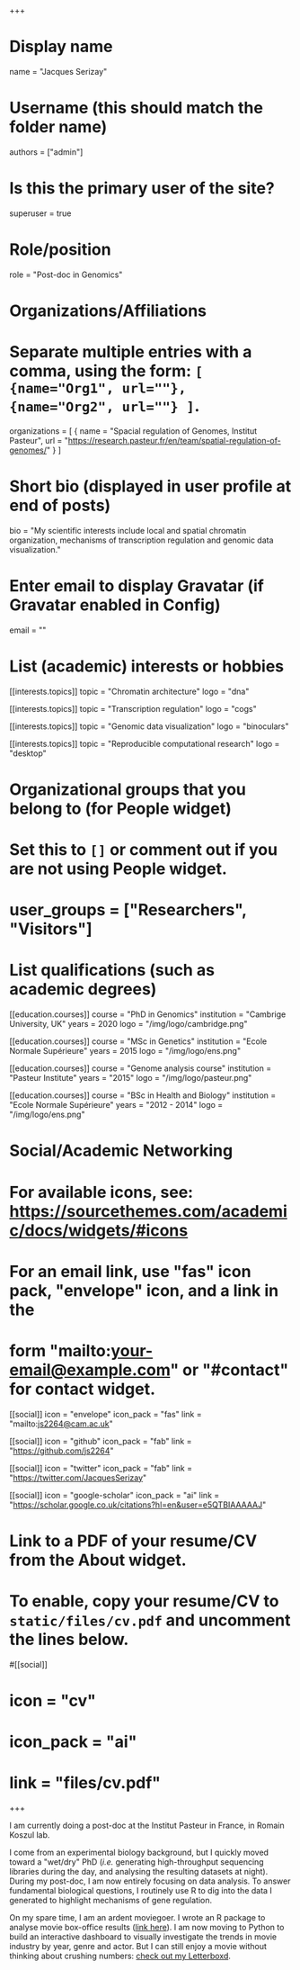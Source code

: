 +++
# Display name
name = "Jacques Serizay"

# Username (this should match the folder name)
authors = ["admin"]

# Is this the primary user of the site?
superuser = true

# Role/position
role = "Post-doc in Genomics"

# Organizations/Affiliations
#   Separate multiple entries with a comma, using the form: `[ {name="Org1", url=""}, {name="Org2", url=""} ]`.
organizations = [ { name = "Spacial regulation of Genomes, Institut Pasteur", url = "https://research.pasteur.fr/en/team/spatial-regulation-of-genomes/" } ]

# Short bio (displayed in user profile at end of posts)
bio = "My scientific interests include local and spatial chromatin organization, mechanisms of transcription regulation and genomic data visualization."

# Enter email to display Gravatar (if Gravatar enabled in Config)
email = ""

# List (academic) interests or hobbies
[[interests.topics]]
  topic = "Chromatin architecture"
  logo = "dna"

[[interests.topics]]
  topic = "Transcription regulation"
  logo = "cogs"

[[interests.topics]]
  topic = "Genomic data visualization"
  logo = "binoculars"

[[interests.topics]]
  topic = "Reproducible computational research"
  logo = "desktop"

# Organizational groups that you belong to (for People widget)
#   Set this to `[]` or comment out if you are not using People widget.
# user_groups = ["Researchers", "Visitors"]

# List qualifications (such as academic degrees)
[[education.courses]]
  course = "PhD in Genomics"
  institution = "Cambrige University, UK"
  years = 2020
  logo = "/img/logo/cambridge.png"

[[education.courses]]
  course = "MSc in Genetics"
  institution = "Ecole Normale Supérieure"
  years = 2015
  logo = "/img/logo/ens.png"

[[education.courses]]
  course = "Genome analysis course"
  institution = "Pasteur Institute"
  years = "2015"
  logo = "/img/logo/pasteur.png"

[[education.courses]]
  course = "BSc in Health and Biology"
  institution = "Ecole Normale Supérieure"
  years = "2012 - 2014"
  logo = "/img/logo/ens.png"

# Social/Academic Networking
# For available icons, see: https://sourcethemes.com/academic/docs/widgets/#icons
#   For an email link, use "fas" icon pack, "envelope" icon, and a link in the
#   form "mailto:your-email@example.com" or "#contact" for contact widget.

[[social]]
  icon = "envelope"
  icon_pack = "fas"
  link = "mailto:js2264@cam.ac.uk"

[[social]]
  icon = "github"
  icon_pack = "fab"
  link = "https://github.com/js2264"

[[social]]
  icon = "twitter"
  icon_pack = "fab"
  link = "https://twitter.com/JacquesSerizay"

[[social]]
  icon = "google-scholar"
  icon_pack = "ai"
  link = "https://scholar.google.co.uk/citations?hl=en&user=e5QTBIAAAAAJ"

# Link to a PDF of your resume/CV from the About widget.
# To enable, copy your resume/CV to `static/files/cv.pdf` and uncomment the lines below.
#[[social]]
#  icon = "cv"
#  icon_pack = "ai"
#  link = "files/cv.pdf"


+++

I am currently doing a post-doc at the Institut Pasteur in France, in Romain Koszul lab. 

I come from an experimental biology background, but I quickly moved toward a "wet/dry" PhD (*i.e.* generating high-throughput sequencing libraries during the day, and analysing the resulting datasets at night). During my post-doc, I am now entirely focusing on data analysis. To answer fundamental biological questions, I routinely use R to dig into the data I generated to highlight mechanisms of gene regulation.  

On my spare time, I am an ardent moviegoer. I wrote an R package to analyse movie box-office results ([link here](https://github.com/js2264/moviestats)). I am now moving to Python to build an interactive dashboard to visually investigate the trends in movie industry by year, genre and actor. But I can still enjoy a movie without thinking about crushing numbers: [check out my Letterboxd](https://letterboxd.com/jserizay/).